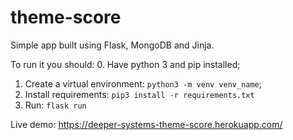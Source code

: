 # theme-score
Simple app built using Flask, MongoDB and Jinja.

To run it you should:
  0. Have python 3 and pip installed;
  1. Create a virtual environment: `python3 -m venv venv_name`;
  2. Install requirements: `pip3 install -r requirements.txt`
  3. Run: `flask run`

Live demo: https://deeper-systems-theme-score.herokuapp.com/
